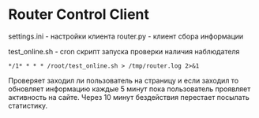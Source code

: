 # Router Control Client

settings.ini - настройки клиента
router.py - клиент сбора информации

test_online.sh - cron скрипт запуска проверки наличия наблюдателя

```
*/1* * * * /root/test_online.sh > /tmp/router.log 2>&1
```
Проверяет заходил ли пользователь на страницу и если заходил то обновляет информацию каждые 5 минут пока пользователь проявляет активность на сайте. Через 10 минут бездействия перестает посылать статистику.


